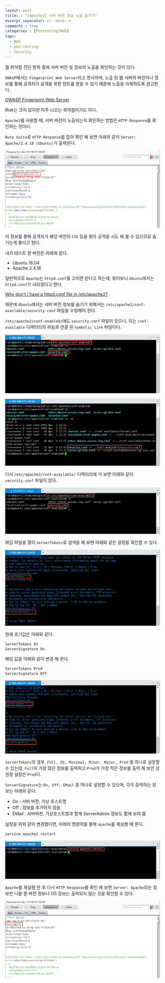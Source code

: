 ```yaml
---
layout: post
title: ! "[Apache2] 서버 버전 정보 노출 숨기기"
excerpt_separator: <!--more-->
comments : true
categories : [Pentesting/Web]
tags:
  - Web
  - pen-testing
  - Security
---
```


웹 취약점 진단 항목 중에 서버 버전 및 정보의 노출을 확인하는 것이 있다.  

`OWASP`에서는 `Fingerprint Web Server`라고 명시하며, 노출 된 웹 서버의 버전이나 정보를 통해 공격자가 공격을 위한 힌트를 얻을 수 있기 때문에 노출을 자제하도록 권고한다.  

<!--more-->

[OWASP Fingerprint Web Server](https://github.com/OWASP/wstg/blob/master/document/4-Web_Application_Security_Testing/01-Information_Gathering/02-Fingerprint_Web_Server.md)  

Risk는 크지 않지만 자주 나오는 취약점이기도 하다.  

`Apache2`를 사용할 때, 서버 버전이 노출되는지 확인하는 방법은 `HTTP Response`를 확인하는 것이다.  

`Burp Suite`로 `HTTP Response`를 잡아 확인 해 보면 아래와 같이 `Server: Apache/2.4.18 (Ubuntu)`가 출력된다.  

![](/images/pen-testing/web/apache_hiding_version/apache_info_01.png)  

이 정보를 통해 공격자가 해당 버전의 `CVE` 등을 찾아 공격을 시도 해 볼 수 있으므로 숨기는게 좋다고 한다.  

내가 테스트 한 버전은 아래와 같다.  

* Ubuntu 16.04
* Apache 2.4.18

일반적으로 `Apache`는 `httpd.conf`를 고치면 된다고 하는데, 찾아보니 `Ubuntu`에서는 `httpd.conf`가 사라졌다고 한다.  

[Why don't I have a httpd.conf file in /etc/apache2?](https://unix.stackexchange.com/questions/215157/why-dont-i-have-a-httpd-conf-file-in-etc-apache2)  

때문에 `Ubuntu`에서는 서버 버전 정보를 숨기기 위해서는 `/etc/apache2/conf-available/security.conf` 파일을 수정해야 한다.  

`/etc/apache2/conf-enabled/`에도 `security.conf` 파일이 있으나, 이는 `conf-available` 디렉터리의 파일과 연결 된 `Symbolic Link` 파일이다.  

![](/images/pen-testing/web/apache_hiding_version/apache_info_02.png)  

![](/images/pen-testing/web/apache_hiding_version/apache_info_03.png)  

다시 `/etc/apache2/conf-available/` 디렉터리에 가 보면 아래와 같이 `security.conf` 파일이 있다.  

![](/images/pen-testing/web/apache_hiding_version/apache_info_04.png)  

해당 파일을 열어 `ServerTokens`로 검색을 해 보면 아래와 같은 설정을 확인할 수 있다.  

![](/images/pen-testing/web/apache_hiding_version/apache_info_05.png)  

원래 초기값은 아래와 같다.  

```
ServerTokens OS
ServerSignature On
```

해당 값을 아래와 같이 변경 해 준다.  

```
ServerTokens Prod
ServerSignature Off
```

![](/images/pen-testing/web/apache_hiding_version/apache_info_06.png)  

`ServerTokens`의 경우, `Full, OS, Minimal, Minor, Major, Prod` 중 하나로 설정할 수 있는데, `Full`이 가장 많은 정보를 출력하고 `Prod`가 가장 적은 정보를 출력 해 보안 상 권장 설정은 `Prod`다.  

`ServerSignature`는 `On, Off, EMail` 중 하나로 설정할 수 있으며, 각각 출력하는 정보는 아래와 같다.  

* On : 서버 버전, 가상 호스트명
* Off : 정보를 추가하지 않음
* EMail : 서버버전, 가상호스트명과 함께 ServerAdmin 정보도 함께 보여 줌  

설정을 위와 같이 변경했다면, 아래의 명령어를 통해 `apache`를 재실행 해 준다.  

```
service apache2 restart
```

![](/images/pen-testing/web/apache_hiding_version/apache_info_07.png)  

`Apache`를 재실행 한 후 다시 `HTTP Response`를 확인 해 보면 `Server: Apache`라는 정보만 나올 뿐 버전 정보나 OS 정보는 출력되지 않는 것을 확인할 수 있다.  

![](/images/pen-testing/web/apache_hiding_version/apache_info_08.png)  
